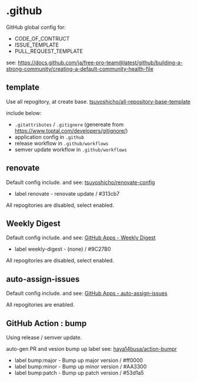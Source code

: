 # .github

GitHub global config for:

- CODE_OF_CONTRUCT
- ISSUE_TEMPLATE
- PULL_REQUEST_TEMPLATE

see: https://docs.github.com/ja/free-pro-team@latest/github/building-a-strong-community/creating-a-default-community-health-file

## template

Use all repogitory, at create base.
[tsuyoshicho/all-repository-base-template](https://github.com/tsuyoshicho/all-repository-base-template)

include below:

- `.gitattributes` / `.gitignore` (genereate from https://www.toptal.com/developers/gitignore/)
- application config in `.github`
- release workflow in `.github/workflows`
- semver update workflow in `.github/workflows`

## renovate

Default config include.
and see: [tsuyoshicho/renovate-config](https://github.com/tsuyoshicho/renovate-config)

- label renovate - renovate update / #313cb7

All repogitories are disabled, select enabled.

## Weekly Digest

Default config include.
and see: [GitHub Apps - Weekly Digest](https://github.com/apps/weekly-digest)

- label weekly-digest - (none) / #9C27B0

All repogitories are disabled, select enabled.

## auto-assign-issues

Default config include.
and see: [GitHub Apps - auto-assign-issues](https://github.com/apps/auto-assign-issues)

All repogitories are enabled.

## GitHub Action : bump

Using release / semver update.

auto-gen PR and vesion bump up label
see: [haya14busa/action-bumpr](https://github.com/haya14busa/action-bumpr)

- label bump:major - Bump up major version / #ff0000
- label bump:minor - Bump up minor version / #AA3300
- label bump:patch - Bump up patch version / #53d1a5
